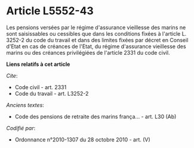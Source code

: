 # Article L5552-43

Les pensions versées par le régime d'assurance vieillesse des marins ne sont saisissables ou cessibles que dans les
conditions fixées à l'article L. 3252-2 du code du travail et dans des limites fixées par décret en Conseil d'Etat en cas de
créances de l'Etat, du régime d'assurance vieillesse des marins ou des créances privilégiées de l'article 2331 du code civil.

**Liens relatifs à cet article**

_Cite_:

  - Code civil - art. 2331
  - Code du travail - art. L3252-2

_Anciens textes_:

  - Code des pensions de retraite des marins frança... - art. L30 (Ab)

_Codifié par_:

  - Ordonnance n°2010-1307 du 28 octobre 2010 - art. (V)
